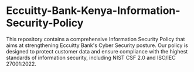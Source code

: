 # Eccuitty-Bank-Kenya-Information-Security-Policy
This repository contains a comprehensive Information Security Policy that aims at strengthening Eccuitty Bank's Cyber Security posture. Our policy is designed to protect customer data and ensure compliance with the highest standards of information security, including NIST CSF 2.0 and ISO/IEC 27001:2022.


